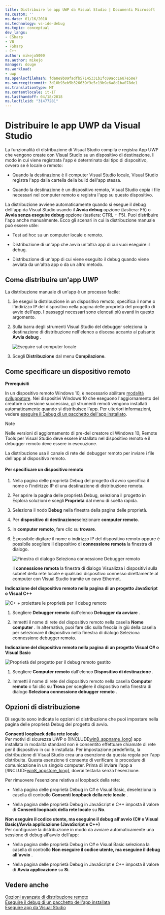 ```yaml
---
title: Distribuire le app UWP da Visual Studio | Documenti Microsoft
ms.custom: ''
ms.date: 01/16/2018
ms.technology: vs-ide-debug
ms.topic: conceptual
dev_langs:
- CSharp
- VB
- FSharp
- C++
author: mikejo5000
ms.author: mikejo
manager: douge
ms.workload:
- uwp
ms.openlocfilehash: fda8e9b09fadfb57145331b1fc09acc1687e58e7
ms.sourcegitcommit: 3d10b93eb5b326639f3e5c19b9e6a8d1ba078de1
ms.translationtype: MT
ms.contentlocale: it-IT
ms.lasthandoff: 04/18/2018
ms.locfileid: "31477281"
---
```

# <a name="deploy-uwp-apps-from-visual-studio"></a>Distribuire le app UWP da Visual Studio
  
 La funzionalità di distribuzione di Visual Studio compila e registra App UWP che vengono create con Visual Studio su un dispositivo di destinazione. Il modo in cui viene registrata l'app è determinato dal tipo di dispositivo, ovvero se è locale o remoto:  
  
-   Quando la destinazione è il computer Visual Studio locale, Visual Studio registra l'app dalla cartella della build dell'app stessa.  
  
-   Quando la destinazione è un dispositivo remoto, Visual Studio copia i file necessari nel computer remoto e registra l'app su questo dispositivo.  
  
 La distribuzione avviene automaticamente quando si esegue il debug dell'app da Visual Studio usando il **Avvia debug** opzione (tastiera: F5) o **Avvia senza eseguire debug** opzione (tastiera: CTRL + F5). Puoi distribuire l'app anche manualmente. Ecco gli scenari in cui la distribuzione manuale può essere utile:  
  
-   Test ad hoc su un computer locale o remoto.  
  
-   Distribuzione di un'app che avvia un'altra app di cui vuoi eseguire il debug.  
  
-   Distribuzione di un'app di cui viene eseguito il debug quando viene avviata da un'altra app o da un altro metodo.
  
##  <a name="BKMK_How_to_deploy_a_Windows_Store_app"></a> Come distribuire un'app UWP  
 La distribuzione manuale di un'app è un processo facile:  
  
1.  Se esegui la distribuzione in un dispositivo remoto, specifica il nome o l'indirizzo IP del dispositivo nella pagina delle proprietà del progetto di avvio dell'app. I passaggi necessari sono elencati più avanti in questo argomento.  
  
2.  Sulla barra degli strumenti Visual Studio del debugger seleziona la destinazione di distribuzione nell'elenco a discesa accanto al pulsante **Avvia debug** .  
  
     ![Eseguire sul computer locale](../debugger/media/vsrun_f5_local.png "VSRUN_F5_Local")  
  
3.  Scegli **Distribuzione** dal menu **Compilazione**.  
  
##  <a name="BKMK_How_to_specify_a_remote_device"></a> Come specificare un dispositivo remoto  

**Prerequisiti**  
  
In un dispositivo remoto Windows 10, è necessario abilitare [modalità sviluppatore](/windows/uwp/get-started/enable-your-device-for-development). Nei dispositivi Windows 10 che eseguono l'aggiornamento del creatore o versione successiva, gli strumenti remoti vengono installati automaticamente quando si distribuisce l'app. Per ulteriori informazioni, vedere [eseguire il Debug di un pacchetto dell'app installato](../debugger/debug-installed-app-package.md).

> [!NOTE]
> Nelle versioni di aggiornamento di pre-del creatore di Windows 10, Remote Tools per Visual Studio deve essere installato nel dispositivo remoto e il debugger remoto deve essere in esecuzione.
  
La distribuzione usa il canale di rete del debugger remoto per inviare i file dell'app al dispositivo remoto.  
  
#### <a name="to-specify-a-remote-device"></a>Per specificare un dispositivo remoto  
  
1.  Nella pagina delle proprietà Debug del progetto di avvio specifica il nome o l'indirizzo IP di una destinazione di distribuzione remota.  
  
2.  Per aprire la pagina delle proprietà Debug, seleziona il progetto in Esplora soluzioni e scegli **Proprietà** dal menu di scelta rapida.  
  
3.  Seleziona il nodo **Debug** nella finestra della pagina delle proprietà.

4. Per **dispositivo di destinazione**selezionare **computer remoto**.

5. In **computer remoto**, fare clic su **trovare**.
  
4.  È possibile digitare il nome o indirizzo IP del dispositivo remoto oppure è possibile scegliere il dispositivo di **connessione remota** la finestra di dialogo.  
  
     ![Finestra di dialogo Seleziona connessione Debugger remoto](../debugger/media/vsrun_selectremotedebuggerdlg.png "VSRUN_SelectRemoteDebuggerDlg")  
  
     Il **connessione remota** la finestra di dialogo Visualizza i dispositivi sulla subnet della rete locale e qualsiasi dispositivo connesso direttamente al computer con Visual Studio tramite un cavo Ethernet.  
  
 **Indicazione del dispositivo remoto nella pagina di un progetto JavaScript o Visual C++**  
  
 ![C&#43; &#43; proiettare le proprietà per il debug remoto](../debugger/media/vsrun_cpp_projprop_remote.png "VSRUN_CPP_ProjProp_Remote")  
  
1.  Scegliere **Debugger remoto** dall'elenco **Debugger da avviare** .  
  
2.  Immetti il nome di rete del dispositivo remoto nella casella **Nome computer** . In alternativa, puoi fare clic sulla freccia in giù della casella per selezionare il dispositivo nella finestra di dialogo Seleziona connessione debugger remoto.  
  
 **Indicazione del dispositivo remoto nella pagina di un progetto Visual C# o Visual Basic**  
  
 ![Proprietà del progetto per il debug remoto gestito](../debugger/media/vsrun_managed_projprop_remote.png "VSRUN_Managed_ProjProp_Remote")  
  
1.  Scegliere **Computer remoto** dall'elenco **Dispositivo di destinazione** .  
  
2.  Immetti il nome di rete del dispositivo remoto nella casella **Computer remoto** o fai clic su **Trova** per scegliere il dispositivo nella finestra di dialogo **Seleziona connessione debugger remoto** .  
  
##  <a name="BKMK_Deployment_options"></a> Opzioni di distribuzione  
 Di seguito sono indicate le opzioni di distribuzione che puoi impostare nella pagina delle proprietà Debug del progetto di avvio.  
  
 **Consenti loopback della rete locale**  
 Per motivi di sicurezza UWP o [!INCLUDE[win8_appname_long](../debugger/includes/win8_appname_long_md.md)] app installata in modalità standard non è consentito effettuare chiamate di rete per il dispositivo in cui è installata. Per impostazione predefinita, la distribuzione di Visual Studio crea una esenzione da questa regola per l'app distribuita. Questa esenzione ti consente di verificare le procedure di comunicazione in un singolo computer. Prima di inviare l'app a [!INCLUDE[win8_appstore_long](../debugger/includes/win8_appstore_long_md.md)], dovrai testarla senza l'esenzione.  
  
 Per rimuovere l'esenzione relativa al loopback della rete:  
  
-   Nella pagina delle proprietà Debug in C# e Visual Basic, deseleziona la casella di controllo **Consenti loopback della rete locale** .  
  
-   Nella pagina delle proprietà Debug in JavaScript e C++ imposta il valore di **Consenti loopback della rete locale** su **No**.  
  
 **Non eseguire il codice utente, ma eseguine il debug all'avvio (C# e Visual Basic)/Avvia applicazione (JavaScript e C++)**  
 Per configurare la distribuzione in modo da avviare automaticamente una sessione di debug all'avvio dell'app:  
  
-   Nella pagina delle proprietà Debug in C# e Visual Basic seleziona la casella di controllo **Non eseguire il codice utente, ma eseguine il debug all'avvio** .  
  
-   Nella pagina delle proprietà Debug in JavaScript e C++ imposta il valore di **Avvia applicazione** su **Sì**.  
  
## <a name="see-also"></a>Vedere anche  
 [Opzioni avanzate di distribuzione remoto](/windows/uwp/debug-test-perf/deploying-and-debugging-uwp-apps#advanced-remote-deployment-options)  
 [Eseguire il debug di un pacchetto dell'app installata](../debugger/debug-installed-app-package.md)   
 [Eseguire app da Visual Studio](../debugger/run-store-apps-from-visual-studio.md)